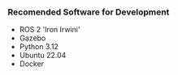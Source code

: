### Recomended Software for Development

* ROS 2 'Iron Irwini'
* Gazebo
* Python 3.12
* Ubuntu 22.04
* Docker  
